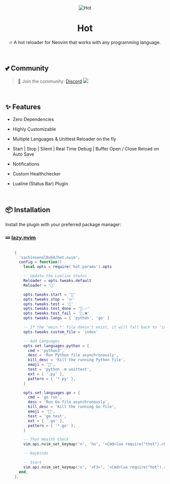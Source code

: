 <div align="center">

<p align="center">
  
  <img alt="Hot" src="https://sachinsenal0x64.github.io/picx-images-hosting/Background.92pxhcjiab.webp">
  
  <h1 align="center">Hot</h1>
  🔥 A hot reloader for Neovim that works with any programming language.
</p>

</div>

<br>

## 💕 Community

> 🍻 Join the community:  <a href="https://discord.gg/EbfftZ5Dd4">Discord</a>
> [![](https://cdn.statically.io/gh/sachinsenal0x64/picx-images-hosting@master/discord.72y8nlaw5mdc.webp)](https://discord.gg/EbfftZ5Dd4)

<br>

## ✨ Features

- Zero Dependencies
- Highly Customizable
- Multiple Languages & Unittest Reloader on the fly
- Start | Stop | Silent | Real Time Debug | Buffer Open / Close  Reload on Auto Save
- Notifications
- Custom Healthchecker
- Lualine (Status Bar) Plugin

  <br>
  
## 📦 Installation

Install the plugin with your preferred package manager:

### 💤 [lazy.nvim](https://github.com/folke/lazy.nvim)

```lua

    {
      'sachinsenal0x64/hot.nvim',
      config = function()
        local opts = require('hot.params').opts

        -- Update the Lualine Status
        Reloader = opts.tweaks.default
        Reloader = '🧼'

        opts.tweaks.start = '🚀'
        opts.tweaks.stop = '💤'
        opts.tweaks.test = '🧪'
        opts.tweaks.test_done = '🧪.✅'
        opts.tweaks.test_fail = '🧪.❌'
        opts.tweaks.langs = { 'python', 'go' }

        -- If the 'main.*' file doesn't exist, it will fall back to 'index.*'
        opts.tweaks.custom_file = 'index'

        -- Add Languages
        opts.set.languages.python = {
          cmd = 'python3',
          desc = 'Run Python file asynchronously',
          kill_desc = 'Kill the running Python file',
          emoji = '🐍',
          test = 'python -m unittest',
          ext = { '.py' },
          pattern = { '*.py' },
        }

        opts.set.languages.go = {
          cmd = 'go run',
          desc = 'Run Go file asynchronously',
          kill_desc = 'Kill the running Go file',
          emoji = '🐹',
          test = 'go test',
          ext = { '.go' },
          pattern = { '*.go' },
        }

        -- Thot Health Check
        vim.api.nvim_set_keymap('n', 'ho', '<Cmd>lua require("thot").check()<CR>', { noremap = true, silent = true })

        -- Keybinds

        -- Start
        vim.api.nvim_set_keymap('n', '<F3>', '<Cmd>lua require("hot").restart()<CR>', { noremap = true, silent = true })
      end,
    },

```

